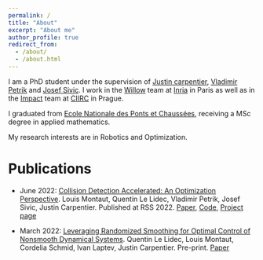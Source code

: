 ```yaml
---
permalink: /
title: "About"
excerpt: "About me"
author_profile: true
redirect_from: 
  - /about/
  - /about.html
---
```


I am a PhD student under the supervision of [Justin carpentier](https://jcarpent.github.io/), [Vladimir Petrik](https://petrikvladimir.github.io/) and [Josef Sivic](https://www.di.ens.fr/~josef/). 
I work in the [Willow](https://www.inria.fr/en/willow) team at [Inria](https://www.inria.fr/fr/centre-inria-de-paris) in Paris as well as in the [Impact](http://impact.ciirc.cvut.cz/) team at [CIIRC](https://www.ciirc.cvut.cz/) in Prague. 

I graduated from [Ecole Nationale des Ponts et Chaussées](https://ecoledesponts.fr/), receiving a MSc degree in applied mathematics.

My research interests are in Robotics and Optimization.

Publications
======
- June 2022: [Collision Detection Accelerated: An Optimization Perspective](https://arxiv.org/abs/2205.09663). Louis Montaut, Quentin Le Lidec, Vladimir Petrik, Josef Sivic, Justin Carpentier. Published at RSS 2022. [Paper](https://arxiv.org/abs/2205.09663), [Code](https://github.com/lmontaut/collision-detection-benchmark), [Project page](https://lmontaut.github.io/nesterov-gjk.github.io/)

- March 2022: [Leveraging Randomized Smoothing for Optimal Control of Nonsmooth Dynamical Systems](https://arxiv.org/abs/2203.03986). Quentin Le Lidec, Louis Montaut, Cordelia Schmid, Ivan Laptev, Justin Carpentier. Pre-print. [Paper](https://arxiv.org/abs/2203.03986)

